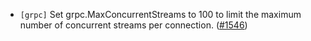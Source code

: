 - `[grpc]` Set grpc.MaxConcurrentStreams to 100 to limit the maximum number of concurrent streams per connection.
  ([\#1546](https://github.com/depinnetwork/por-consensus/issues/1546))
